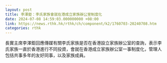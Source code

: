 ```yaml
---
layout: post
title: 李澤鉅：李氏家族會就在港成立家族辦公室制度化
date: 2024-07-08 14:59:03.000000000 +08:00
link: https://news.rthk.hk/rthk/ch/component/k2/1760703-20240708.htm
categories: rthk
---
```


長實主席李澤鉅回應傳媒有關李氏家族是否在香港設立家族辦公室的查詢，表示李氏家族一直於香港進行不同投資，會就在香港成立家族辦公室一事制度化，管理人包括共事多年的友好同事，以及家族成員。
